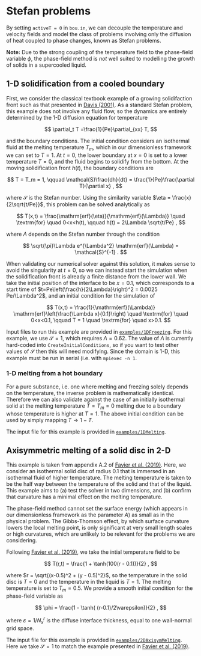 # Stefan problems

By setting `activeT = 0` in `bou.in`, we can decouple the temperature and velocity fields and model the class of problems involving only the diffusion of heat coupled to phase changes, known as Stefan problems.

**Note:** Due to the strong coupling of the temperature field to the phase-field variable $\phi$, the phase-field method is *not* well suited to modelling the growth of solids in a supercooled liquid.

## 1-D solidification from a cooled boundary
First, we consider the classical textbook example of a growing solidifaction front such as that presented in [Davis (2001)](https://doi.org/10.1017/CBO9780511546747).
As a standard Stefan problem, this example does not involve any fluid flow, so the dynamics are entirely determined by the 1-D diffusion equation for temperature

$$
\partial_t T =\frac{1}{Pe}\partial_{xx} T,
$$

and the boundary conditions.
The initial condition considers an isothermal fluid at the melting temperature $T_m$, which in our dimensionless framework we can set to $T=1$.
At $t=0$, the lower boundary at $x=0$ is set to a lower temperature $T=0$, and the fluid begins to solidify from the bottom.
At the moving solidification front $h(t)$, the boundary conditions are

$$
T = T_m = 1, \qquad \mathcal{S}\frac{dh}{dt} = \frac{1}{Pe}\frac{\partial T}{\partial x} ,
$$

where $\mathcal{S}$ is the Stefan number.
Using the similarity variable $\eta = \frac{x}{2\sqrt{t/Pe}}$, this problem can be solved analytically as

$$
T(x,t) = \frac{\mathrm{erf}(\eta)}{\mathrm{erf}(\Lambda)} \quad \textrm{for} \quad 0<x<h(t), \qquad h(t) = 2\Lambda \sqrt{t/Pe} ,
$$

where $\Lambda$ depends on the Stefan number through the condition

$$
\sqrt{\pi}\Lambda e^{\Lambda^2} \mathrm{erf}(\Lambda) = \mathcal{S}^{-1} .
$$

When validating our numerical solver against this solution, it makes sense to avoid the singularity at $t=0$, so we can instead start the simulation when the solidification front is already a finite distance from the lower wall.
We take the initial position of the interface to be $x=0.1$, which corresponds to a start time of $t=Pe\left(\frac{h}{2\Lambda}\right)^2 = 0.0025 Pe/\Lambda^2$, and an initial condition for the simulation of

$$
T(x,t) = \frac{1}{\mathrm{erf}(\Lambda)} \mathrm{erf}\left(\frac{\Lambda x}{0.1}\right) \quad \textrm{for} \quad 0<x<0.1, \qquad T = 1 \quad \textrm{for} \quad x>0.1.
$$

Input files to run this example are provided in [`examples/1DFreezing`](https://github.com/chowland/AFiD-MuRPhFi/examples/1DFreezing).
For this example, we use $\mathcal{S}=1$, which requires $\Lambda=0.62$.
The value of $\Lambda$ is currently hard-coded into `CreateInitialConditions`, so if you want to test other values of $\mathcal{S}$ then this will need modifying.
Since the domain is 1-D, this example must be run in serial (i.e. with `mpiexec -n 1`.

### 1-D melting from a hot boundary
For a pure substance, i.e. one where melting and freezing solely depends on the temperature, the inverse problem is mathematically identical.
Therefore we can also validate against the case of an initially isothermal solid at the melting temperature $T=T_m = 0$ melting due to a boundary whose temperature is higher at $T=1$.
The above initial condition can be used by simply mapping $T \rightarrow 1 - T$.

The input file for this example is provided in [`examples/1DMelting`](https://github.com/chowland/AFiD-MuRPhFi/examples/1DMelting).

## Axisymmetric melting of a solid disc in 2-D
This example is taken from appendix A.2 of [Favier et al. (2019)](https://doi.org/10.1017/jfm.2018.773).
Here, we consider an isothermal solid disc of radius 0.1 that is immersed in an isothermal fluid of higher temperature.
The melting temperature is taken to be the half way between the temperature of the solid and that of the liquid.
This example aims to (a) test the solver in two dimensions, and (b) confirm that curvature has a minimal effect on the melting temperature.

The phase-field method cannot set the surface energy (which appears in our dimensionless framework as the parameter $A$) as small as in the physical problem.
The Gibbs-Thomson effect, by which surface curvature lowers the local melting point, is only significant at very small length scales or high curvatures, which are unlikely to be relevant for the problems we are considering.

Following [Favier et al. (2019)](https://doi.org/10.1017/jfm.2018.773), we take the intial temperature field to be

$$
T(r,t) = \frac{1 + \tanh(100(r - 0.1))}{2} ,
$$

where $r = \sqrt{(x-0.5)^2 + (y - 0.5)^2}$, so the temperature in the solid disc is $T=0$ and the temperature in the liquid is $T=1$.
The melting temperature is set to $T_m=0.5$.
We provide a smooth initial condition for the phase-field variable as

$$
\phi = \frac{1 - \tanh( (r-0.1)/2\varepsilon)}{2} ,
$$

where $\varepsilon=1/N_x^r$ is the diffuse interface thickness, equal to one wall-normal grid space.

The input file for this example is provided in [`examples/2DAxisymMelting`](https://github.com/chowland/AFiD-MuRPhFi/examples/2DAxisymMelting).
Here we take $\mathcal{S}=1$ to match the example presented in [Favier et al. (2019)](https://doi.org/10.1017/jfm.2018.773).